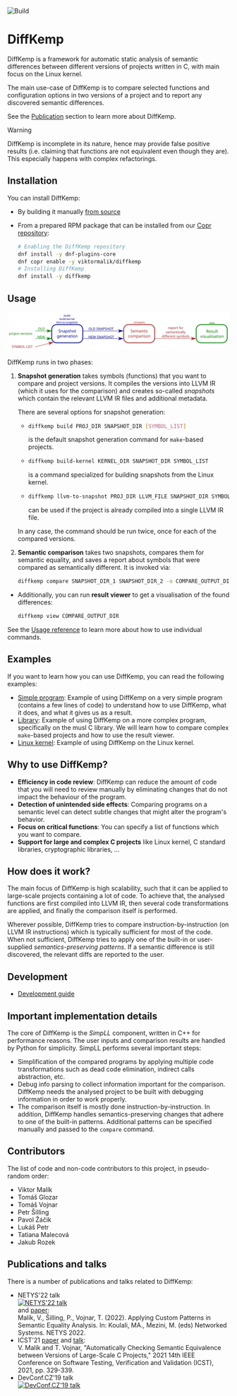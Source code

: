 ![Build](https://github.com/viktormalik/diffkemp/actions/workflows/ci.yml/badge.svg?branch=master)

# DiffKemp

DiffKemp is a framework for automatic static analysis of semantic differences
between different versions of projects written in C, with main focus on the
Linux kernel.

The main use-case of DiffKemp is to compare selected functions and configuration
options in two versions of a project and to report any discovered semantic
differences.

See the [Publication](#publications-and-talks) section to learn more about
DiffKemp.

> [!WARNING]
> DiffKemp is incomplete in its nature, hence may provide false positive
results (i.e. claiming that functions are not equivalent even though they are).
This especially happens with complex refactorings.

## Installation

You can install DiffKemp:

- By building it manually [from source](docs/installation.md)
- From a prepared RPM package that can be installed from our
  [Copr repository](https://copr.fedorainfracloud.org/coprs/viktormalik/diffkemp/):

  ```sh
  # Enabling the DiffKemp repository
  dnf install -y dnf-plugins-core
  dnf copr enable -y viktormalik/diffkemp
  # Installing DiffKemp
  dnf install -y diffkemp
  ```

## Usage

![DiffKemp commands](docs/img/commands.svg)

DiffKemp runs in two phases:

1. **Snapshot generation** takes symbols (functions) that you want to compare
   and project versions. It compiles the versions into LLVM IR
   (which it uses for the comparison) and creates
   so-called *snapshots* which contain the relevant LLVM IR files and
   additional metadata.

   There are several options for snapshot generation:
     - ```sh
       diffkemp build PROJ_DIR SNAPSHOT_DIR [SYMBOL_LIST]
       ```
       is the default snapshot generation command for `make`-based projects.
     - ```sh
       diffkemp build-kernel KERNEL_DIR SNAPSHOT_DIR SYMBOL_LIST
       ```
       is a command specialized for building snapshots from the Linux kernel.
     - ```sh
       diffkemp llvm-to-snapshot PROJ_DIR LLVM_FILE SNAPSHOT_DIR SYMBOL_LIST
       ```
       can be used if the project is already compiled into a single LLVM IR file.

   In any case, the command should be run twice, once for each of the compared
   versions.

2. **Semantic comparison** takes two snapshots, compares them for semantic
   equality, and saves a report about symbols that were compared as semantically
   different. It is invoked via:

    ```sh
    diffkemp compare SNAPSHOT_DIR_1 SNAPSHOT_DIR_2 -o COMPARE_OUTPUT_DIR
    ```

- Additionally, you can run **result viewer** to get a visualisation of
  the found differences:

  ```sh
  diffkemp view COMPARE_OUTPUT_DIR
  ```

See the [Usage reference](docs/usage.md) to learn more about how to use
individual commands.

## Examples

If you want to learn how you can use DiffKemp, you can read the following
examples:

- [Simple program](docs/examples/simple_program.md): Example of using DiffKemp
  on a very simple program (contains a few lines of code) to understand how to
  use DiffKemp, what it does, and what it gives us as a result.
- [Library](docs/examples/musl_library.md): Example of using DiffKemp
  on a more complex program, specifically on the musl C library. We will learn
  how to compare complex `make`-based projects and how to use the result viewer.
- [Linux kernel](docs/examples/linux_kernel.md): Example of using DiffKemp
  on the Linux kernel.

## Why to use DiffKemp?

- **Efficiency in code review**: DiffKemp can reduce the amount of code that you will need to review manually by eliminating changes that do not impact the behaviour of the program.
- **Detection of unintended side effects**: Comparing programs on a semantic level can detect subtle changes that might alter the program's behavior.
- **Focus on critical functions**: You can specify a list of functions which you want to compare.
- **Support for large and complex C projects** like Linux kernel, C standard libraries, cryptographic libraries, ...

## How does it work?

The main focus of DiffKemp is high scalability, such that it can be applied to
large-scale projects containing a lot of code. To achieve that, the analysed
functions are first compiled into LLVM IR, then several code transformations are
applied, and finally the comparison itself is performed.

Wherever possible, DiffKemp tries to compare instruction-by-instruction (on LLVM
IR instructions) which is typically sufficient for most of the code. When not
sufficient, DiffKemp tries to apply one of the built-in or user-supplied
*semantics-preserving patterns*. If a semantic difference is still discovered,
the relevant diffs are reported to the user.

## Development

- [Development guide](docs/development.md)

## Important implementation details

The core of DiffKemp is the *SimpLL* component, written in C++ for performance
reasons. The user inputs and comparison results are handled by Python for
simplicity. SimpLL performs several important steps:

- Simplification of the compared programs by applying multiple code
  transformations such as dead code elimination, indirect calls abstraction,
  etc.
- Debug info parsing to collect information important for the comparison.
  DiffKemp needs the analysed project to be built with debugging information in
  order to work properly.
- The comparison itself is mostly done instruction-by-instruction. In addition,
  DiffKemp handles semantics-preserving changes that adhere to one of the
  built-in patterns. Additional patterns can be specified manually and passed to
  the `compare` command.

## Contributors

The list of code and non-code contributors to this project, in pseudo-random
order:
- Viktor Malík
- Tomáš Glozar
- Tomáš Vojnar
- Petr Šilling
- Pavol Žáčik
- Lukáš Petr
- Tatiana Malecová
- Jakub Rozek

## Publications and talks

There is a number of publications and talks related to DiffKemp:

- NETYS'22 talk  
  [![NETYS'22 talk](http://img.youtube.com/vi/FPOUfgorF8s/0.jpg)](https://www.youtube.com/watch?v=FPOUfgorF8s)  
  and [paper](https://link.springer.com/chapter/10.1007/978-3-031-17436-0_18):  
  Malík, V., Šilling, P., Vojnar, T. (2022). Applying Custom Patterns in
  Semantic Equality Analysis. In: Koulali, MA., Mezini, M. (eds) Networked
  Systems. NETYS 2022.
- ICST'21 [paper](https://ieeexplore.ieee.org/document/9438578)
  and [talk](https://zenodo.org/record/4658966):  
  V. Malík and T. Vojnar, "Automatically Checking Semantic Equivalence between
  Versions of Large-Scale C Projects," 2021 14th IEEE Conference on Software
  Testing, Verification and Validation (ICST), 2021, pp. 329-339.
- DevConf.CZ'19 talk  
  [![DevConf.CZ'19 talk](http://img.youtube.com/vi/PUZSaLf9exg/0.jpg)](https://www.youtube.com/watch?v=PUZSaLf9exg)
